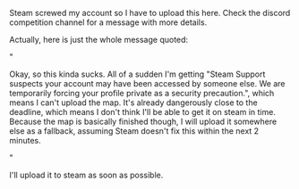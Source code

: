 Steam screwed my account so I have to upload this here. Check the discord competition channel for a message with more details.

Actually, here is just the whole message quoted:

"

Okay, so this kinda sucks. All of a sudden I'm getting "Steam Support suspects your account may have been accessed by someone else. We are temporarily forcing your profile private as a security precaution.", which means I can't upload the map. It's already dangerously close to the deadline, which means I don't think I'll be able to get it on steam in time. Because the map is basically finished though, I will upload it somewhere else as a fallback, assuming Steam doesn't fix this within the next 2 minutes.

"

I'll upload it to steam as soon as possible.
